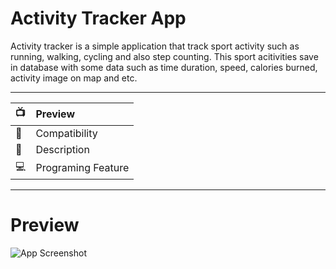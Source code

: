 # Activity Tracker App
Activity tracker is a simple application that track sport activity such as running, walking, cycling and also step counting. This sport acitivities save in database
with some data such as time duration, speed, calories burned, activity image on map and etc.  

--------------------------------------------------------------------------------------------------------------------------------------------------------------
|    📺    |      Preview    |
| :-------- | :------- |
|     📱    |    Compatibility |
|    📣    |    Description |
|    💻    |  Programing Feature |
--------------------------------------------------------------------------------------------------------------------------------------------------------------
# Preview 
![App Screenshot]([https://via.placeholder.com/468x300?text=App+Screenshot+Here](https://github.com/Mak7293/ActivityTrackerApp/blob/master/screenshots/Screenshot_20230106-223456_RunningTracker.jpg))

